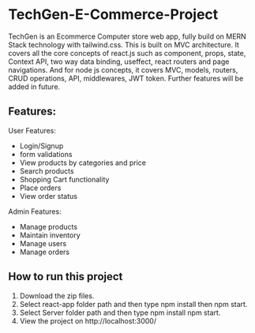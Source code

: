 # TechGen-E-Commerce-Project
TechGen is an Ecommerce Computer store web app, fully build on MERN Stack technology with tailwind.css. This is built on MVC architecture. It covers all the core concepts of react.js such as component, props, state, Context API, two way data binding, useffect, react routers and page navigations. And for node js concepts, it covers MVC, models, routers, CRUD operations, API, middlewares, JWT token. Further features will be added in future.

## Features:

User Features: 
- Login/Signup
- form validations
- View products by categories and price
- Search products
- Shopping Cart functionality
- Place orders
- View order status


Admin Features:

- Manage products
- Maintain inventory
- Manage users
- Manage orders


## How to run this project


1) Download the zip files.
2) Select react-app folder path and then type npm install then npm start.
3) Select Server folder path and then type npm install npm start.
4) View the project on http://localhost:3000/
